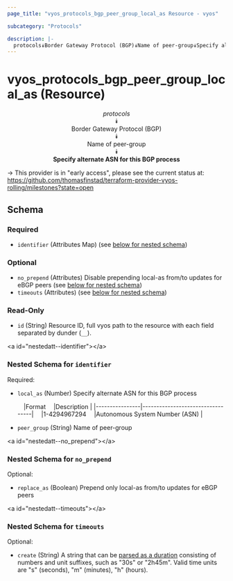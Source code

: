 ```yaml
---
page_title: "vyos_protocols_bgp_peer_group_local_as Resource - vyos"

subcategory: "Protocols"

description: |- 
  protocols⯯Border Gateway Protocol (BGP)⯯Name of peer-group⯯Specify alternate ASN for this BGP process
---
```


# vyos_protocols_bgp_peer_group_local_as (Resource)
<center>

*protocols*  
⯯  
Border Gateway Protocol (BGP)  
⯯  
Name of peer-group  
⯯  
**Specify alternate ASN for this BGP process**


</center>

-> This provider is in "early access", please see the current status at: https://github.com/thomasfinstad/terraform-provider-vyos-rolling/milestones?state=open

## Schema

### Required

- `identifier` (Attributes Map) (see [below for nested schema](#nestedatt--identifier))

### Optional

- `no_prepend` (Attributes) Disable prepending local-as from/to updates for eBGP peers (see [below for nested schema](#nestedatt--no_prepend))
- `timeouts` (Attributes) (see [below for nested schema](#nestedatt--timeouts))

### Read-Only

- `id` (String) Resource ID, full vyos path to the resource with each field separated by dunder (`__`).

&lt;a id=&#34;nestedatt--identifier&#34;&gt;&lt;/a&gt;
### Nested Schema for `identifier`

Required:

- `local_as` (Number) Specify alternate ASN for this BGP process

    &emsp;|Format        &emsp;|Description                     |
    |----------------|----------------------------------|
    &emsp;|1-4294967294  &emsp;|Autonomous System Number (ASN)  |
- `peer_group` (String) Name of peer-group


&lt;a id=&#34;nestedatt--no_prepend&#34;&gt;&lt;/a&gt;
### Nested Schema for `no_prepend`

Optional:

- `replace_as` (Boolean) Prepend only local-as from/to updates for eBGP peers


&lt;a id=&#34;nestedatt--timeouts&#34;&gt;&lt;/a&gt;
### Nested Schema for `timeouts`

Optional:

- `create` (String) A string that can be [parsed as a duration](https://pkg.go.dev/time#ParseDuration) consisting of numbers and unit suffixes, such as &#34;30s&#34; or &#34;2h45m&#34;. Valid time units are &#34;s&#34; (seconds), &#34;m&#34; (minutes), &#34;h&#34; (hours).  
